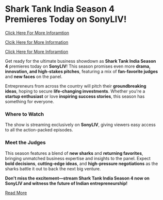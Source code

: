# Shark Tank India Season 4 Premieres Today on SonyLIV!  

[Click Here For More Inforamtion ](https://vicharkendra.com/shark-tank-india-season-4-premiere-date-streaming-platform-and-must-watch-business-pitches/)

[Clcik Here for More Information](https://vicharkendra.com/shark-tank-india-season-4-premiere-date-streaming-platform-and-must-watch-business-pitches/)

[Click Here for More Inforamtion](https://vicharkendra.com/shark-tank-india-season-4-premiere-date-streaming-platform-and-must-watch-business-pitches/)

Get ready for the ultimate business showdown as **Shark Tank India Season 4** premieres today on **SonyLIV**! This season promises even more **drama, innovation, and high-stakes pitches**, featuring a mix of **fan-favorite judges** and **new faces** on the panel.

Entrepreneurs from across the country will pitch their **groundbreaking ideas**, hoping to secure **life-changing investments**. Whether you're a **startup enthusiast** or love **inspiring success stories**, this season has something for everyone.

### Where to Watch
The show is streaming exclusively on **SonyLIV**, giving viewers easy access to all the action-packed episodes.

### Meet the Judges
This season features a blend of **new sharks** and **returning favorites**, bringing unmatched business expertise and insights to the panel. Expect **bold decisions**, **cutting-edge ideas**, and **high-pressure negotiations** as the sharks battle it out to back the next big venture.

**Don't miss the excitement—stream Shark Tank India Season 4 now on SonyLIV and witness the future of Indian entrepreneurship!**  

[Read More](https://vicharkendra.com/shark-tank-india-season-4-premiere-date-streaming-platform-and-must-watch-business-pitches/)

